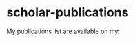 # scholar-publications

My publications list are available on my:


[Google Scholar]: https://scholar.google.ca/citations?user=0iV0lKMAAAAJ&hl=en

